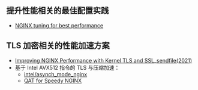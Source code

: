 ## 提升性能相关的最佳配置实践

- [NGINX tuning for best performance](https://github.com/denji/nginx-tuning)

## TLS 加密相关的性能加速方案

- [Improving NGINX Performance with Kernel TLS and SSL_sendfile(2021)](https://www.nginx.com/blog/improving-nginx-performance-with-kernel-tls/)
- 基于 Intel AVX512 指令的 TLS 与压缩加速：
  - [intel/asynch_mode_nginx](https://github.com/intel/asynch_mode_nginx/)
  - [QAT for Speedy NGINX](https://forum.level1techs.com/t/qat-for-speedy-nginx/203445)
